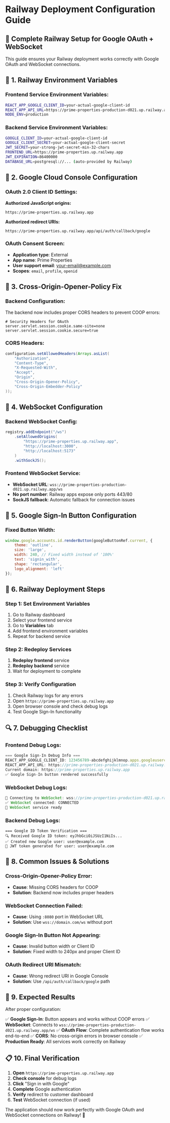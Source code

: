 # Railway Deployment Configuration Guide

## 🚀 **Complete Railway Setup for Google OAuth + WebSocket**

This guide ensures your Railway deployment works correctly with Google OAuth and WebSocket connections.

## 🔧 **1. Railway Environment Variables**

### **Frontend Service Environment Variables:**
```bash
REACT_APP_GOOGLE_CLIENT_ID=your-actual-google-client-id
REACT_APP_API_URL=https://prime-properties-production-d021.up.railway.app
NODE_ENV=production
```

### **Backend Service Environment Variables:**
```bash
GOOGLE_CLIENT_ID=your-actual-google-client-id
GOOGLE_CLIENT_SECRET=your-actual-google-client-secret
JWT_SECRET=your-strong-jwt-secret-min-32-chars
FRONTEND_URL=https://prime-properties.up.railway.app
JWT_EXPIRATION=86400000
DATABASE_URL=postgresql://... (auto-provided by Railway)
```

## 🔧 **2. Google Cloud Console Configuration**

### **OAuth 2.0 Client ID Settings:**

**Authorized JavaScript origins:**
```
https://prime-properties.up.railway.app
```

**Authorized redirect URIs:**
```
https://prime-properties.up.railway.app/api/auth/callback/google
```

### **OAuth Consent Screen:**
- **Application type**: External
- **App name**: Prime Properties
- **User support email**: your-email@example.com
- **Scopes**: `email`, `profile`, `openid`

## 🔧 **3. Cross-Origin-Opener-Policy Fix**

### **Backend Configuration:**
The backend now includes proper CORS headers to prevent COOP errors:

```properties
# Security Headers for OAuth
server.servlet.session.cookie.same-site=none
server.servlet.session.cookie.secure=true
```

### **CORS Headers:**
```java
configuration.setAllowedHeaders(Arrays.asList(
    "Authorization", 
    "Content-Type", 
    "X-Requested-With",
    "Accept",
    "Origin",
    "Cross-Origin-Opener-Policy",
    "Cross-Origin-Embedder-Policy"
));
```

## 🔧 **4. WebSocket Configuration**

### **Backend WebSocket Config:**
```java
registry.addEndpoint("/ws")
    .setAllowedOrigins(
        "https://prime-properties.up.railway.app",
        "http://localhost:3000",
        "http://localhost:5173"
    )
    .withSockJS();
```

### **Frontend WebSocket Service:**
- **WebSocket URL**: `wss://prime-properties-production-d021.up.railway.app/ws`
- **No port number**: Railway apps expose only ports 443/80
- **SockJS fallback**: Automatic fallback for connection issues

## 🔧 **5. Google Sign-In Button Configuration**

### **Fixed Button Width:**
```javascript
window.google.accounts.id.renderButton(googleButtonRef.current, {
    theme: 'outline',
    size: 'large',
    width: 240, // Fixed width instead of '100%'
    text: 'signin_with',
    shape: 'rectangular',
    logo_alignment: 'left'
});
```

## 🔧 **6. Railway Deployment Steps**

### **Step 1: Set Environment Variables**
1. Go to Railway dashboard
2. Select your frontend service
3. Go to **Variables** tab
4. Add frontend environment variables
5. Repeat for backend service

### **Step 2: Redeploy Services**
1. **Redeploy frontend** service
2. **Redeploy backend** service
3. Wait for deployment to complete

### **Step 3: Verify Configuration**
1. Check Railway logs for any errors
2. Open `https://prime-properties.up.railway.app`
3. Open browser console and check debug logs
4. Test Google Sign-In functionality

## 🔍 **7. Debugging Checklist**

### **Frontend Debug Logs:**
```javascript
=== Google Sign-In Debug Info ===
REACT_APP_GOOGLE_CLIENT_ID: 123456789-abcdefghijklmnop.apps.googleusercontent.com
REACT_APP_API_URL: https://prime-properties-production-d021.up.railway.app
Current domain: https://prime-properties.up.railway.app
✅ Google Sign-In button rendered successfully
```

### **WebSocket Debug Logs:**
```javascript
🔌 Connecting to WebSocket: wss://prime-properties-production-d021.up.railway.app/ws
✅ WebSocket connected: CONNECTED
🎉 WebSocket service ready
```

### **Backend Debug Logs:**
```
=== Google ID Token Verification ===
🔍 Received Google ID token: eyJhbGciOiJSUzI1NiIs...
✅ Created new Google user: user@example.com
🎫 JWT token generated for user: user@example.com
```

## 🚨 **8. Common Issues & Solutions**

### **Cross-Origin-Opener-Policy Error:**
- **Cause**: Missing CORS headers for COOP
- **Solution**: Backend now includes proper headers

### **WebSocket Connection Failed:**
- **Cause**: Using `:8080` port in WebSocket URL
- **Solution**: Use `wss://domain.com/ws` without port

### **Google Sign-In Button Not Appearing:**
- **Cause**: Invalid button width or Client ID
- **Solution**: Fixed width to 240px and proper Client ID

### **OAuth Redirect URI Mismatch:**
- **Cause**: Wrong redirect URI in Google Console
- **Solution**: Use `/api/auth/callback/google` path

## 🎯 **9. Expected Results**

After proper configuration:

✅ **Google Sign-In**: Button appears and works without COOP errors
✅ **WebSocket**: Connects to `wss://prime-properties-production-d021.up.railway.app/ws`
✅ **OAuth Flow**: Complete authentication flow works end-to-end
✅ **CORS**: No cross-origin errors in browser console
✅ **Production Ready**: All services work correctly on Railway

## 📋 **10. Final Verification**

1. **Open** `https://prime-properties.up.railway.app`
2. **Check console** for debug logs
3. **Click** "Sign in with Google"
4. **Complete** Google authentication
5. **Verify** redirect to customer dashboard
6. **Test** WebSocket connection (if used)

The application should now work perfectly with Google OAuth and WebSocket connections on Railway! 🚀

